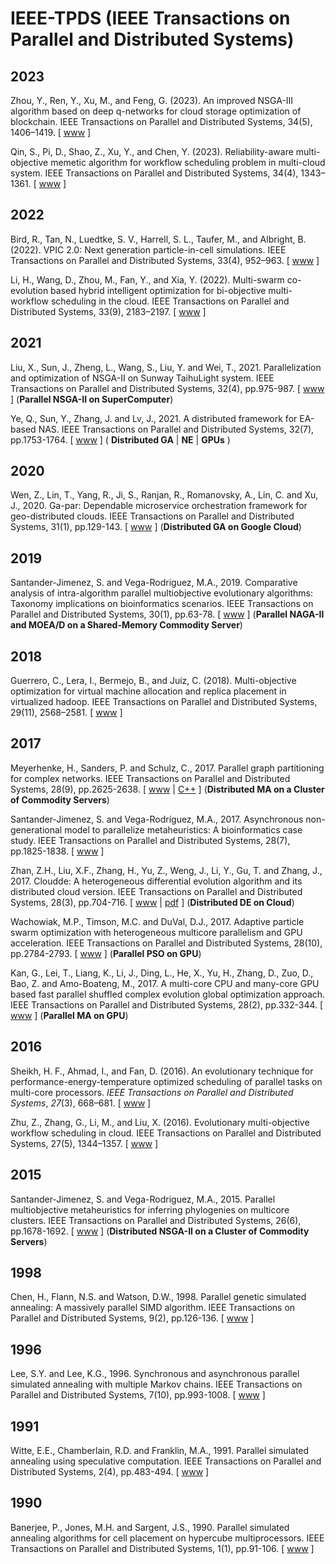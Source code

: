 # IEEE-TPDS (IEEE Transactions on Parallel and Distributed Systems)

## 2023

Zhou, Y., Ren, Y., Xu, M., and Feng, G. (2023). An improved NSGA-III algorithm based on deep q-networks for cloud storage optimization of blockchain. IEEE Transactions on Parallel and Distributed Systems, 34(5), 1406–1419. [ [www](https://doi.org/10.1109/TPDS.2023.3243634) ]

Qin, S., Pi, D., Shao, Z., Xu, Y., and Chen, Y. (2023). Reliability-aware multi-objective memetic algorithm for workflow scheduling problem in multi-cloud system. IEEE Transactions on Parallel and Distributed Systems, 34(4), 1343–1361. [ [www](https://doi.org/10.1109/TPDS.2023.3245089) ]

## 2022

Bird, R., Tan, N., Luedtke, S. V., Harrell, S. L., Taufer, M., and Albright, B. (2022). VPIC 2.0: Next generation particle-in-cell simulations. IEEE Transactions on Parallel and Distributed Systems, 33(4), 952–963. [ [www](https://doi.org/10.1109/TPDS.2021.3084795) ]

Li, H., Wang, D., Zhou, M., Fan, Y., and Xia, Y. (2022). Multi-swarm co-evolution based hybrid intelligent optimization for bi-objective multi-workflow scheduling in the cloud. IEEE Transactions on Parallel and Distributed Systems, 33(9), 2183–2197. [ [www](https://doi.org/10.1109/TPDS.2021.3122428) ]

## 2021

Liu, X., Sun, J., Zheng, L., Wang, S., Liu, Y. and Wei, T., 2021. Parallelization and optimization of NSGA-II on Sunway TaihuLight system. IEEE Transactions on Parallel and Distributed Systems, 32(4), pp.975-987. [ [www](https://ieeexplore.ieee.org/abstract/document/9253690) ] (**Parallel NSGA-II on SuperComputer**)

Ye, Q., Sun, Y., Zhang, J. and Lv, J., 2021. A distributed framework for EA-based NAS. IEEE Transactions on Parallel and Distributed Systems, 32(7), pp.1753-1764. [ [www](https://ieeexplore.ieee.org/abstract/document/9305984) ] ( **Distributed GA** | **NE** | **GPUs** )

## 2020

Wen, Z., Lin, T., Yang, R., Ji, S., Ranjan, R., Romanovsky, A., Lin, C. and Xu, J., 2020. Ga-par: Dependable microservice orchestration framework for geo-distributed clouds. IEEE Transactions on Parallel and Distributed Systems, 31(1), pp.129-143. [ [www](https://ieeexplore.ieee.org/abstract/document/8766876) ] (**Distributed GA on Google Cloud**)

## 2019

Santander-Jimenez, S. and Vega-Rodriguez, M.A., 2019. Comparative analysis of intra-algorithm parallel multiobjective evolutionary algorithms: Taxonomy implications on bioinformatics scenarios. IEEE Transactions on Parallel and Distributed Systems, 30(1), pp.63-78. [ [www](https://ieeexplore.ieee.org/abstract/document/8409336) ] (**Parallel NAGA-II and MOEA/D on a Shared-Memory Commodity Server**)

## 2018

Guerrero, C., Lera, I., Bermejo, B., and Juiz, C. (2018). Multi-objective optimization for virtual machine allocation and replica placement in virtualized hadoop. IEEE Transactions on Parallel and Distributed Systems, 29(11), 2568–2581. [ [www](https://doi.org/10.1109/TPDS.2018.2837743) ]

## 2017

Meyerhenke, H., Sanders, P. and Schulz, C., 2017. Parallel graph partitioning for complex networks. IEEE Transactions on Parallel and Distributed Systems, 28(9), pp.2625-2638. [ [www](https://ieeexplore.ieee.org/abstract/document/7859409) | [C++](https://github.com/KaHIP/KaHIP) ] (**Distributed MA on a Cluster of Commodity Servers**)

Santander-Jimenez, S. and Vega-Rodríguez, M.A., 2017. Asynchronous non-generational model to parallelize metaheuristics: A bioinformatics case study. IEEE Transactions on Parallel and Distributed Systems, 28(7), pp.1825-1838. [ [www](https://ieeexplore.ieee.org/abstract/document/7801038) ]

Zhan, Z.H., Liu, X.F., Zhang, H., Yu, Z., Weng, J., Li, Y., Gu, T. and Zhang, J., 2017. Cloudde: A heterogeneous differential evolution algorithm and its distributed cloud version. IEEE Transactions on Parallel and Distributed Systems, 28(3), pp.704-716. [ [www](https://ieeexplore.ieee.org/abstract/document/7530859) | [pdf](https://ieeexplore.ieee.org/stamp/stamp.jsp?arnumber=7530859) ] (**Distributed DE on Cloud**)

Wachowiak, M.P., Timson, M.C. and DuVal, D.J., 2017. Adaptive particle swarm optimization with heterogeneous multicore parallelism and GPU acceleration. IEEE Transactions on Parallel and Distributed Systems, 28(10), pp.2784-2793. [ [www](https://ieeexplore.ieee.org/abstract/document/7886331) ] (**Parallel PSO on GPU**)

Kan, G., Lei, T., Liang, K., Li, J., Ding, L., He, X., Yu, H., Zhang, D., Zuo, D., Bao, Z. and Amo-Boateng, M., 2017. A multi-core CPU and many-core GPU based fast parallel shuffled complex evolution global optimization approach. IEEE Transactions on Parallel and Distributed Systems, 28(2), pp.332-344. [ [www](https://ieeexplore.ieee.org/abstract/document/7491261) ] (**Parallel MA on GPU**)

## 2016

Sheikh, H. F., Ahmad, I., and Fan, D. (2016). An evolutionary technique for performance-energy-temperature optimized scheduling of parallel tasks on multi-core processors. *IEEE Transactions on Parallel and Distributed Systems*, *27*(3), 668–681. [ [www](https://doi.org/10.1109/TPDS.2015.2421352) ]

Zhu, Z., Zhang, G., Li, M., and Liu, X. (2016). Evolutionary multi-objective workflow scheduling in cloud. IEEE Transactions on Parallel and Distributed Systems, 27(5), 1344–1357. [ [www](https://doi.org/10.1109/TPDS.2015.2446459) ]

## 2015

Santander-Jimenez, S. and Vega-Rodriguez, M.A., 2015. Parallel multiobjective metaheuristics for inferring phylogenies on multicore clusters. IEEE Transactions on Parallel and Distributed Systems, 26(6), pp.1678-1692. [ [www](https://ieeexplore.ieee.org/abstract/document/6819075/) ] (**Distributed NSGA-II on a Cluster of Commodity Servers**)

## 1998

Chen, H., Flann, N.S. and Watson, D.W., 1998. Parallel genetic simulated annealing: A massively parallel SIMD algorithm. IEEE Transactions on Parallel and Distributed Systems, 9(2), pp.126-136. [ [www](https://ieeexplore.ieee.org/abstract/document/663870) ]

## 1996

Lee, S.Y. and Lee, K.G., 1996. Synchronous and asynchronous parallel simulated annealing with multiple Markov chains. IEEE Transactions on Parallel and Distributed Systems, 7(10), pp.993-1008. [ [www](https://ieeexplore.ieee.org/abstract/document/539732) ]

## 1991

Witte, E.E., Chamberlain, R.D. and Franklin, M.A., 1991. Parallel simulated annealing using speculative computation. IEEE Transactions on Parallel and Distributed Systems, 2(4), pp.483-494. [ [www](https://ieeexplore.ieee.org/abstract/document/97904) ]

## 1990

Banerjee, P., Jones, M.H. and Sargent, J.S., 1990. Parallel simulated annealing algorithms for cell placement on hypercube multiprocessors. IEEE Transactions on Parallel and Distributed Systems, 1(1), pp.91-106. [ [www](https://ieeexplore.ieee.org/document/80128) ]
